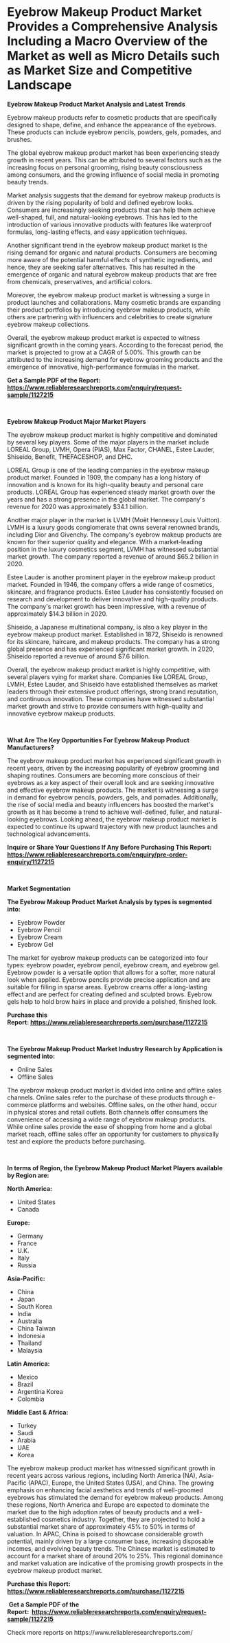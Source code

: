 <p><h1>Eyebrow Makeup Product Market Provides a Comprehensive Analysis Including a Macro Overview of the Market as well as Micro Details such as Market Size and Competitive Landscape</h1></p><p><strong>Eyebrow Makeup Product Market Analysis and Latest Trends</strong></p>
<p><p>Eyebrow makeup products refer to cosmetic products that are specifically designed to shape, define, and enhance the appearance of the eyebrows. These products can include eyebrow pencils, powders, gels, pomades, and brushes.</p><p>The global eyebrow makeup product market has been experiencing steady growth in recent years. This can be attributed to several factors such as the increasing focus on personal grooming, rising beauty consciousness among consumers, and the growing influence of social media in promoting beauty trends.</p><p>Market analysis suggests that the demand for eyebrow makeup products is driven by the rising popularity of bold and defined eyebrow looks. Consumers are increasingly seeking products that can help them achieve well-shaped, full, and natural-looking eyebrows. This has led to the introduction of various innovative products with features like waterproof formulas, long-lasting effects, and easy application techniques.</p><p>Another significant trend in the eyebrow makeup product market is the rising demand for organic and natural products. Consumers are becoming more aware of the potential harmful effects of synthetic ingredients, and hence, they are seeking safer alternatives. This has resulted in the emergence of organic and natural eyebrow makeup products that are free from chemicals, preservatives, and artificial colors.</p><p>Moreover, the eyebrow makeup product market is witnessing a surge in product launches and collaborations. Many cosmetic brands are expanding their product portfolios by introducing eyebrow makeup products, while others are partnering with influencers and celebrities to create signature eyebrow makeup collections.</p><p>Overall, the eyebrow makeup product market is expected to witness significant growth in the coming years. According to the forecast period, the market is projected to grow at a CAGR of 5.00%. This growth can be attributed to the increasing demand for eyebrow grooming products and the emergence of innovative, high-performance formulas in the market.</p></p>
<p><strong>Get a Sample PDF of the Report:&nbsp; <a href="https://www.reliableresearchreports.com/enquiry/request-sample/1127215">https://www.reliableresearchreports.com/enquiry/request-sample/1127215</a></strong></p>
<p>&nbsp;</p>
<p><strong>Eyebrow Makeup Product Major Market Players</strong></p>
<p><p>The eyebrow makeup product market is highly competitive and dominated by several key players. Some of the major players in the market include LOREAL Group, LVMH, Opera (PIAS), Max Factor, CHANEL, Estee Lauder, Shiseido, Benefit, THEFACESHOP, and DHC.</p><p>LOREAL Group is one of the leading companies in the eyebrow makeup product market. Founded in 1909, the company has a long history of innovation and is known for its high-quality beauty and personal care products. LOREAL Group has experienced steady market growth over the years and has a strong presence in the global market. The company's revenue for 2020 was approximately $34.1 billion.</p><p>Another major player in the market is LVMH (Moët Hennessy Louis Vuitton). LVMH is a luxury goods conglomerate that owns several renowned brands, including Dior and Givenchy. The company's eyebrow makeup products are known for their superior quality and elegance. With a market-leading position in the luxury cosmetics segment, LVMH has witnessed substantial market growth. The company reported a revenue of around $65.2 billion in 2020.</p><p>Estee Lauder is another prominent player in the eyebrow makeup product market. Founded in 1946, the company offers a wide range of cosmetics, skincare, and fragrance products. Estee Lauder has consistently focused on research and development to deliver innovative and high-quality products. The company's market growth has been impressive, with a revenue of approximately $14.3 billion in 2020.</p><p>Shiseido, a Japanese multinational company, is also a key player in the eyebrow makeup product market. Established in 1872, Shiseido is renowned for its skincare, haircare, and makeup products. The company has a strong global presence and has experienced significant market growth. In 2020, Shiseido reported a revenue of around $7.6 billion.</p><p>Overall, the eyebrow makeup product market is highly competitive, with several players vying for market share. Companies like LOREAL Group, LVMH, Estee Lauder, and Shiseido have established themselves as market leaders through their extensive product offerings, strong brand reputation, and continuous innovation. These companies have witnessed substantial market growth and strive to provide consumers with high-quality and innovative eyebrow makeup products.</p></p>
<p>&nbsp;</p>
<p><strong>What Are The Key Opportunities For Eyebrow Makeup Product Manufacturers?</strong></p>
<p><p>The eyebrow makeup product market has experienced significant growth in recent years, driven by the increasing popularity of eyebrow grooming and shaping routines. Consumers are becoming more conscious of their eyebrows as a key aspect of their overall look and are seeking innovative and effective eyebrow makeup products. The market is witnessing a surge in demand for eyebrow pencils, powders, gels, and pomades. Additionally, the rise of social media and beauty influencers has boosted the market's growth as it has become a trend to achieve well-defined, fuller, and natural-looking eyebrows. Looking ahead, the eyebrow makeup product market is expected to continue its upward trajectory with new product launches and technological advancements.</p></p>
<p><strong>Inquire or Share Your Questions If Any Before Purchasing This Report: <a href="https://www.reliableresearchreports.com/enquiry/pre-order-enquiry/1127215">https://www.reliableresearchreports.com/enquiry/pre-order-enquiry/1127215</a></strong></p>
<p>&nbsp;</p>
<p><strong>Market Segmentation</strong></p>
<p><strong>The Eyebrow Makeup Product Market Analysis by types is segmented into:</strong></p>
<p><ul><li>Eyebrow Powder</li><li>Eyebrow Pencil</li><li>Eyebrow Cream</li><li>Eyebrow Gel</li></ul></p>
<p><p>The market for eyebrow makeup products can be categorized into four types: eyebrow powder, eyebrow pencil, eyebrow cream, and eyebrow gel. Eyebrow powder is a versatile option that allows for a softer, more natural look when applied. Eyebrow pencils provide precise application and are suitable for filling in sparse areas. Eyebrow creams offer a long-lasting effect and are perfect for creating defined and sculpted brows. Eyebrow gels help to hold brow hairs in place and provide a polished, finished look.</p></p>
<p><strong>Purchase this Report:&nbsp;<a href="https://www.reliableresearchreports.com/purchase/1127215">https://www.reliableresearchreports.com/purchase/1127215</a></strong></p>
<p>&nbsp;</p>
<p><strong>The Eyebrow Makeup Product Market Industry Research by Application is segmented into:</strong></p>
<p><ul><li>Online Sales</li><li>Offline Sales</li></ul></p>
<p><p>The eyebrow makeup product market is divided into online and offline sales channels. Online sales refer to the purchase of these products through e-commerce platforms and websites. Offline sales, on the other hand, occur in physical stores and retail outlets. Both channels offer consumers the convenience of accessing a wide range of eyebrow makeup products. While online sales provide the ease of shopping from home and a global market reach, offline sales offer an opportunity for customers to physically test and explore the products before purchasing.</p></p>
<p>&nbsp;</p>
<p><strong>In terms of Region, the Eyebrow Makeup Product Market Players available by Region are:</strong></p>
<p>
    <p> <strong> North America: </strong>
        <ul>
            <li>United States</li>
            <li>Canada</li>
        </ul>
        </p> 
    <p> <strong> Europe: </strong>
        <ul>
            <li>Germany</li>
            <li>France</li>
            <li>U.K.</li>
            <li>Italy</li>
            <li>Russia</li>
        </ul>
        </p> 
    <p> <strong> Asia-Pacific: </strong>
        <ul>
            <li>China</li>
            <li>Japan</li>
            <li>South Korea</li>
            <li>India</li>
            <li>Australia</li>
            <li>China Taiwan</li>
            <li>Indonesia</li>
            <li>Thailand</li>
            <li>Malaysia</li>
        </ul>
        </p> 
    <p> <strong> Latin America: </strong>
        <ul>
            <li>Mexico</li>
            <li>Brazil</li>
            <li>Argentina Korea</li>
            <li>Colombia</li>
        </ul>
        </p> 
    <p> <strong> Middle East & Africa: </strong>
        <ul>
            <li>Turkey</li>
            <li>Saudi</li>
            <li>Arabia</li>
            <li>UAE</li>
            <li>Korea</li>
        </ul>
    </p>
    </p>
<p><p>The eyebrow makeup product market has witnessed significant growth in recent years across various regions, including North America (NA), Asia-Pacific (APAC), Europe, the United States (USA), and China. The growing emphasis on enhancing facial aesthetics and trends of well-groomed eyebrows has stimulated the demand for eyebrow makeup products. Among these regions, North America and Europe are expected to dominate the market due to the high adoption rates of beauty products and a well-established cosmetics industry. Together, they are projected to hold a substantial market share of approximately 45% to 50% in terms of valuation. In APAC, China is poised to showcase considerable growth potential, mainly driven by a large consumer base, increasing disposable incomes, and evolving beauty trends. The Chinese market is estimated to account for a market share of around 20% to 25%. This regional dominance and market valuation are indicative of the promising growth prospects in the eyebrow makeup product market.</p></p>
<p><strong>Purchase this Report: <a href="https://www.reliableresearchreports.com/purchase/1127215">https://www.reliableresearchreports.com/purchase/1127215</a></strong></p>
<p>&nbsp;<strong>Get a Sample PDF of the Report:&nbsp;&nbsp;<a href="https://www.reliableresearchreports.com/enquiry/request-sample/1127215">https://www.reliableresearchreports.com/enquiry/request-sample/1127215</a></strong></p>
<p><strong></strong></p>
<p>Check more reports on https://www.reliableresearchreports.com/</p>